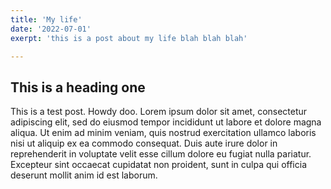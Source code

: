 ```yaml
---
title: 'My life'
date: '2022-07-01'
exerpt: 'this is a post about my life blah blah blah'

---
```

## This is a heading one

This is a test post. Howdy doo. Lorem ipsum dolor sit amet, consectetur adipiscing elit, sed do eiusmod tempor incididunt ut labore et dolore magna aliqua. Ut enim ad minim veniam, quis nostrud exercitation ullamco laboris nisi ut aliquip ex ea commodo consequat. Duis aute irure dolor in reprehenderit in voluptate velit esse cillum dolore eu fugiat nulla pariatur. Excepteur sint occaecat cupidatat non proident, sunt in culpa qui officia deserunt mollit anim id est laborum.
